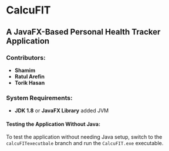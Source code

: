 # CalcuFIT  
## A JavaFX-Based Personal Health Tracker Application  

### Contributors:
- **Shamim**  
- **Ratul Arefin**  
- **Torik Hasan**  

### System Requirements:  
- **JDK 1.8** or **JavaFX Library** added JVM  

#### Testing the Application Without Java:
To test the application without needing Java setup, switch to the `calcuFITexecutbale` branch and run the `CalcuFIT.exe` executable.
